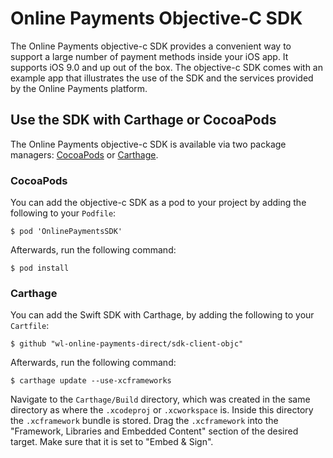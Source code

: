 Online Payments Objective-C SDK
=========================

The Online Payments objective-c SDK provides a convenient way to support a large number of payment methods inside your iOS app.
It supports iOS 9.0 and up out of the box.
The objective-c SDK comes with an example app that illustrates the use of the SDK and the services provided by the Online Payments platform.


Use the SDK with Carthage or CocoaPods
---------------------------------------
The Online Payments objective-c SDK is available via two package managers: [CocoaPods](https://cocoapods.org/) or [Carthage](https://github.com/Carthage/Carthage).

### CocoaPods

You can add the objective-c SDK as a pod to your project by adding the following to your `Podfile`:

```
$ pod 'OnlinePaymentsSDK'
```

Afterwards, run the following command:

```
$ pod install
```

### Carthage

You can add the Swift SDK with Carthage, by adding the following to your `Cartfile`:

```
$ github "wl-online-payments-direct/sdk-client-objc"
```

Afterwards, run the following command:

```
$ carthage update --use-xcframeworks
```

Navigate to the ```Carthage/Build``` directory, which was created in the same directory as where the ```.xcodeproj``` or ```.xcworkspace``` is. Inside this directory the ```.xcframework``` bundle is stored. Drag the ```.xcframework``` into the "Framework, Libraries and Embedded Content" section of the desired target. Make sure that it is set to "Embed & Sign".

